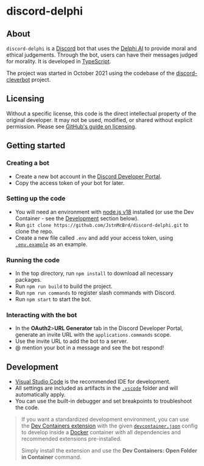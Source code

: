 # discord-delphi

## About

`discord-delphi` is a [Discord](https://discord.com/) bot that uses the [Delphi AI](https://delphi.allenai.org/) to provide moral and ethical judgements. Through the bot, users can have their messages judged for morality. It is developed in [TypeScript](https://www.typescriptlang.org/).

The project was started in October 2021 using the codebase of the [discord-cleverbot](https://github.com/JstnMcBrd/discord-cleverbot) project.

## Licensing

Without a specific license, this code is the direct intellectual property of the original developer. It may not be used, modified, or shared without explicit permission.
Please see [GitHub's guide on licensing](https://docs.github.com/en/repositories/managing-your-repositorys-settings-and-features/customizing-your-repository/licensing-a-repository).

## Getting started

### Creating a bot

- Create a new bot account in the [Discord Developer Portal](https://discord.com/developers/applications/).
- Copy the access token of your bot for later.

### Setting up the code

- You will need an environment with [node.js v18](https://nodejs.org/en/download) installed (or use the Dev Container - see the [Development](#development) section below).
- Run `git clone https://github.com/JstnMcBrd/discord-delphi.git` to clone the repo.
- Create a new file called `.env` and add your access token, using [`.env.example`](./.env.example) as an example.

### Running the code

- In the top directory, run `npm install` to download all necessary packages.
- Run `npm run build` to build the project.
- Run `npm run commands` to register slash commands with Discord.
- Run `npm start` to start the bot.

### Interacting with the bot

- In the **OAuth2**>**URL Generator** tab in the Discord Developer Portal, generate an invite URL with the `applications.commands` scope.
- Use the invite URL to add the bot to a server.
- @ mention your bot in a message and see the bot respond!

## Development

- [Visual Studio Code](https://code.visualstudio.com/) is the recommended IDE for development.
- All settings are included as artifacts in the [`.vscode`](./.vscode) folder and will automatically apply.
- You can use the built-in debugger and set breakpoints to troubleshoot the code.

> If you want a standardized development environment, you can use the [Dev Containers extension](https://marketplace.visualstudio.com/items?itemName=ms-vscode-remote.remote-containers) with the given [`devcontainer.json`](./.devcontainer/devcontainer.json) config to develop inside a [Docker](https://www.docker.com/) container with all dependencies and recommended extensions pre-installed.
>
> Simply install the extension and use the **Dev Containers: Open Folder in Container** command.
